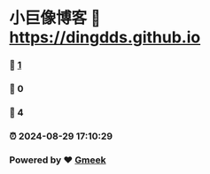 # 小巨像博客 :link: https://dingdds.github.io 
### :page_facing_up: [1](https://dingdds.github.io/tag.html) 
### :speech_balloon: 0 
### :hibiscus: 4 
### :alarm_clock: 2024-08-29 17:10:29 
### Powered by :heart: [Gmeek](https://github.com/Meekdai/Gmeek)
